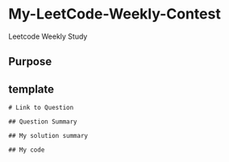 # My-LeetCode-Weekly-Contest
Leetcode Weekly Study

## Purpose


## template
```
# Link to Question

## Question Summary

## My solution summary

## My code
```
